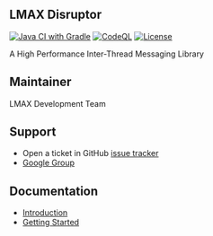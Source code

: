 ## LMAX Disruptor

[![Java CI with Gradle](https://github.com/LMAX-Exchange/disruptor/workflows/Java%20CI%20with%20Gradle/badge.svg)](https://github.com/LMAX-Exchange/disruptor/actions/workflows/gradle-build.yml)
[![CodeQL](https://github.com/LMAX-Exchange/disruptor/workflows/CodeQL/badge.svg)](https://github.com/LMAX-Exchange/disruptor/actions/workflows/codeql-analysis.yml)
[![License](https://img.shields.io/github/license/LMAX-Exchange/disruptor)](https://github.com/LMAX-Exchange/disruptor/blob/master/LICENCE.txt)

A High Performance Inter-Thread Messaging Library

## Maintainer

LMAX Development Team

## Support

 - Open a ticket in GitHub [issue tracker](https://github.com/LMAX-Exchange/disruptor/issues)
 - [Google Group](https://groups.google.com/group/lmax-disruptor)

## Documentation

* [Introduction](https://github.com/LMAX-Exchange/disruptor/wiki/Introduction)
* [Getting Started](https://github.com/LMAX-Exchange/disruptor/wiki/Getting-Started)
